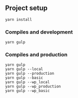 ## Project setup
```
yarn install
```

### Compiles and development
```
yarn gulp
```

### Compiles and production
```
yarn gulp
yarn gulp --local
yarn gulp --production
yarn gulp --basic
yarn gulp --wp_local
yarn gulp --wp_production
yarn gulp --wp_basic
```

